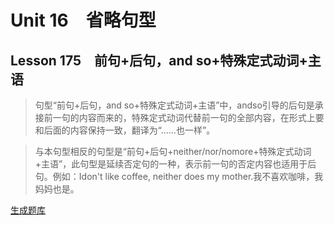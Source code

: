 ﻿ # Unit 16　省略句型
 ## Lesson 175　前句+后句，and so+特殊定式动词+主语
 
> 句型“前句+后句，and so+特殊定式动词+主语”中，andso引导的后句是承接前一句的内容而来的，特殊定式动词代替前一句的全部内容，在形式上要和后面的内容保持一致，翻译为“……也一样”。

> 与本句型相反的句型是“前句+后句+neither/nor/nomore+特殊定式动词+主语”，此句型是延续否定句的一种，表示前一句的否定内容也适用于后句。例如：Idon't like coffee, neither does my mother.我不喜欢咖啡，我妈妈也是。


 [生成题库](./sentence/f175.json)